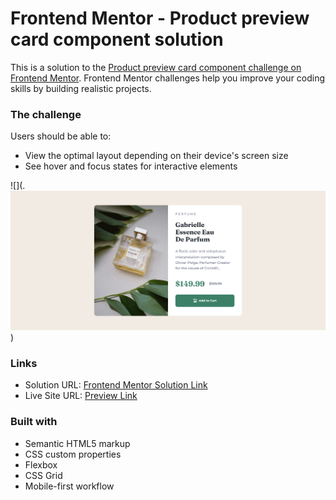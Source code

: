 # Frontend Mentor - Product preview card component solution

This is a solution to the [Product preview card component challenge on Frontend Mentor](https://www.frontendmentor.io/challenges/product-preview-card-component-GO7UmttRfa). Frontend Mentor challenges help you improve your coding skills by building realistic projects. 

### The challenge

Users should be able to:

- View the optimal layout depending on their device's screen size
- See hover and focus states for interactive elements

![](.![alt text](image.png))

### Links

- Solution URL: [Frontend Mentor Solution Link](https://your-solution-url.com)
- Live Site URL: [Preview Link](https://your-live-site-url.com)

### Built with

- Semantic HTML5 markup
- CSS custom properties
- Flexbox
- CSS Grid
- Mobile-first workflow
